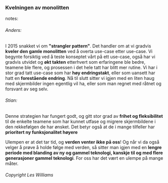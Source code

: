 ### Kvelningen av monolitten

<style>
    html.strangler body {
        background:url("img/strangler.jpg");
        background-position:center;
        background-size: 100%;
    }
    html.strangler h3 {
        background-color: rgba(255,255,255,0.8);
        color: #002776;
    }
</style>

notes:
###### Anders:
I 2015 snakket vi om **"strangler pattern"**. Det handler om at vi gradvis **kveler den gamle monolitten** ved å overta use-case etter use-case. Vi begynte forsiktig ved å teste konseptet vårt på ett use-case, også har vi gradvis utvidet og **økt takten** etterhvert som erfaringene ble bedre, teamene ble flere, og prosessen i det hele tatt har blitt mer rutine. Vi har i stor grad tatt use-case som har **høy endringstakt**, eller som uansett har hatt en **forestående endring**. Nå til slutt sitter vi igjen med en liten haug med skjermbilder ingen egentlig vil ha, eller som man regnet med råtnet og forsvant av seg selv.

###### Stian:
Denne strategien har fungert godt, og gitt stor grad av **frihet og fleksibilitet** til de enkelte teamene som har kunnet utfase og migrere skjermbildene i den rekkefølgen de har ønsket. Det betyr også at de i mange tilfeller har **prioritert ny funksjonalitet høyere**

Ulempen er at det tar tid, og **verden venter ikke på oss**! Og når vi da også velger å prøve å holde følge med verden, så sitter man igjen med en **lengre periode med blanding av ny og gammel teknologi, kanskje til og med flere generasjoner gammel teknologi**. For oss har det vært en ulempe på mange måter.


###### Copyright Les Williams
